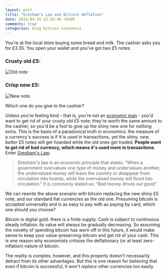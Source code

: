 ```yaml
---
layout: post
title: "Gresham's Law and Bitcoin deflation"
date: 2014-04-10 12:26:40 +0100
comments: true
categories: blog bitcoin economics
---
```


You're at the local store buying some bread and milk. The cashier asks you for £3.35. You open your wallet and you've got two £5 notes:

### Crusty old £5:

![Old note](http://i.dailymail.co.uk/i/pix/2011/03/21/article-0-00F3EED2000004B0-407_468x263.jpg)

### Crisp new £5:

![New note](http://i.dailymail.co.uk/i/pix/2009/08/24/article-0-00F3EED2000004B0-777_468x249.jpg)

Which one do you give to the cashier?

Unless you're feeling kind - that is, you're not an [economic man](http://en.wikipedia.org/wiki/Homo_economicus) - you'd want to get rid of your crusty old £5 note; they're worth the same amount to the cashier, so you'd be a fool to give up the shiny new one for nothing extra. This is the basis of a paradoxical truth in economics: the measure of a currency's success is if it is used in transactions, yet the *shiny, new, better* £5 notes will get hoarded while the old ones get traded. **People want to get rid of *bad* currency, which means it's used more in transactions**. Enter [Gresham's Law](http://en.wikipedia.org/wiki/Gresham's_law):

 > Gresham's law is an economic principle that states: "When a government overvalues one type of money and undervalues another, the undervalued money will leave the country or disappear from circulation into hoards, while the overvalued money will flood into circulation." It is commonly stated as: "Bad money drives out good".

 We can rewrite the above scenario with bitcoin replacing the new shiny £5 note, and our standard fiat currencies as the old one. Presuming bitcoin is accepted universally and is as easy to pay with as paying by card, which one should you choose?

 Bitcoin is digital gold: there is a finite supply. Cash is subject to continuous steady inflation: its value will always be gradually decreasing. So assuming the novelty of spending bitcoin has worn off in this future, it would make sense to keep your value-preserving-bitcoin and get rid of your cash. This is one reason why economists critisise the deflationary (or at least zero-inflation) nature of bitcoin.

 The reality is complex, however, and this property doesn't necessarily detract from its other advantages. But this is one reason for believing that even if bitcoin is successful, it won't *replace* other currencies too easily. 